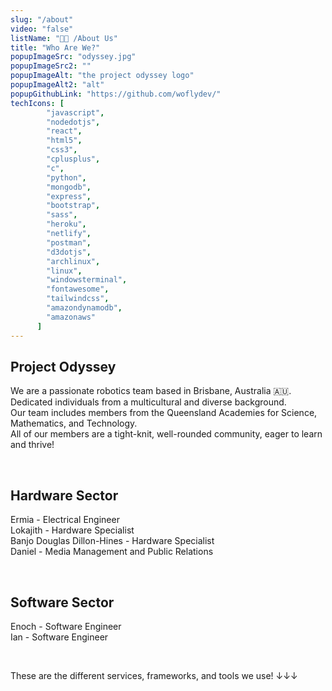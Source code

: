 ```yaml
---
slug: "/about"
video: "false"
listName: "👨‍💻 /About Us"
title: "Who Are We?"
popupImageSrc: "odyssey.jpg"
popupImageSrc2: ""
popupImageAlt: "the project odyssey logo"
popupImageAlt2: "alt"
popupGithubLink: "https://github.com/woflydev/"
techIcons: [
        "javascript",
        "nodedotjs",
        "react", 
        "html5",
        "css3",
        "cplusplus", 
        "c",
        "python",
        "mongodb",
        "express",
        "bootstrap", 
        "sass",
        "heroku",
        "netlify",
        "postman",
        "d3dotjs", 
        "archlinux",
        "linux",
        "windowsterminal",
        "fontawesome",
        "tailwindcss",
        "amazondynamodb",
        "amazonaws"
      ]
---
```


## Project Odyssey
We are a passionate robotics team based in Brisbane, Australia 🇦🇺.<br>
Dedicated individuals from a multicultural and diverse background.<br>
Our team includes members from the Queensland Academies for Science, Mathematics, and Technology.<br>
All of our members are a tight-knit, well-rounded community, eager to learn and thrive!<br>

 <br>
 
## Hardware Sector
Ermia - Electrical Engineer<br>
Lokajith - Hardware Specialist<br>
Banjo Douglas Dillon-Hines - Hardware Specialist<br>
Daniel - Media Management and Public Relations<br>

 <br>
 
## Software Sector
Enoch - Software Engineer<br>
Ian - Software Engineer<br>

 <br>

These are the different services, frameworks, and tools we use! ↓↓↓